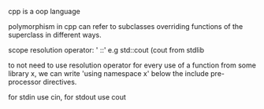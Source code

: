 cpp is a oop language

polymorphism in cpp can refer to subclasses overriding functions of the superclass in different ways.

scope resolution operator: ' ::' e.g std::cout (cout from stdlib

to not need to use resolution operator for every use of a function from some library x, we can write
'using namespace x' below the include pre-processor directives.

for stdin use cin, for stdout use cout
